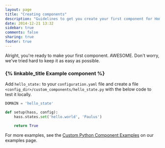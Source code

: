 ```yaml
---
layout: page
title: "Creating components"
description: "Guidelines to get you create your first component for Home Assistant."
date: 2014-12-21 13:32
sidebar: true
comments: false
sharing: true
footer: true
---
```


Alright, you're ready to make your first component. AWESOME. Don't worry, we've tried hard to keep it as easy as possible.

### {% linkable_title Example component %}

Add `hello_state:` to your `configuration.yaml` file and create a file `<config_dir>/custom_components/hello_state.py` with the below code to test it locally.

```python
DOMAIN = 'hello_state'

def setup(hass, config):
    hass.states.set('hello.world', 'Paulus')

    return True
```

For more examples, see the [Custom Python Component Examples](/cookbook/#custom-python-component-examples) on our examples page.
